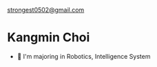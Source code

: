 <strongest0502@gmail.com>

# Kangmin Choi

 * 📖 I'm majoring in Robotics, Intelligence System


<!--
**kangmincho1/kangmincho1** is a ✨ _special_ ✨ repository because its `README.md` (this file) appears on your GitHub profile.

Here are some ideas to get you started:

